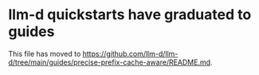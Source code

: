 # llm-d quickstarts have graduated to guides

This file has moved to <https://github.com/llm-d/llm-d/tree/main/guides/precise-prefix-cache-aware/README.md>.
